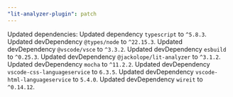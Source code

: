 ```yaml
---
"lit-analyzer-plugin": patch
---
```


Updated dependencies:
Updated dependency `typescript` to `^5.8.3`.
Updated devDependency `@types/node` to `^22.15.3`.
Updated devDependency `@vscode/vsce` to `^3.3.2`.
Updated devDependency `esbuild` to `^0.25.3`.
Updated devDependency `@jackolope/lit-analyzer` to `^3.1.2`.
Updated devDependency `mocha` to `^11.2.2`.
Updated devDependency `vscode-css-languageservice` to `6.3.5`.
Updated devDependency `vscode-html-languageservice` to `5.4.0`.
Updated devDependency `wireit` to `^0.14.12`.
